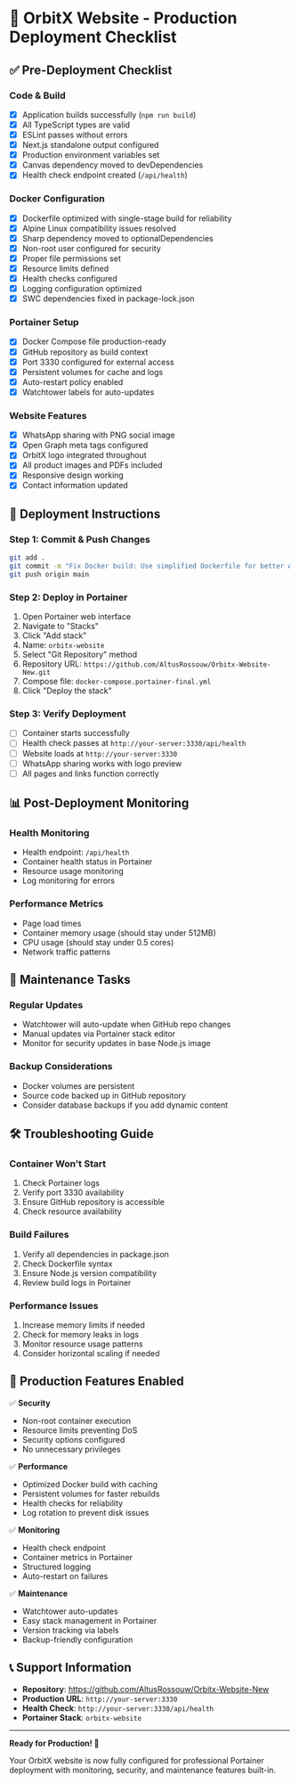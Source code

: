 # 🚀 OrbitX Website - Production Deployment Checklist

## ✅ **Pre-Deployment Checklist**

### **Code & Build**
- [x] Application builds successfully (`npm run build`)
- [x] All TypeScript types are valid
- [x] ESLint passes without errors
- [x] Next.js standalone output configured
- [x] Production environment variables set
- [x] Canvas dependency moved to devDependencies
- [x] Health check endpoint created (`/api/health`)

### **Docker Configuration**
- [x] Dockerfile optimized with single-stage build for reliability
- [x] Alpine Linux compatibility issues resolved
- [x] Sharp dependency moved to optionalDependencies
- [x] Non-root user configured for security
- [x] Proper file permissions set
- [x] Resource limits defined
- [x] Health checks configured
- [x] Logging configuration optimized
- [x] SWC dependencies fixed in package-lock.json

### **Portainer Setup**
- [x] Docker Compose file production-ready
- [x] GitHub repository as build context
- [x] Port 3330 configured for external access
- [x] Persistent volumes for cache and logs
- [x] Auto-restart policy enabled
- [x] Watchtower labels for auto-updates

### **Website Features**
- [x] WhatsApp sharing with PNG social image
- [x] Open Graph meta tags configured
- [x] OrbitX logo integrated throughout
- [x] All product images and PDFs included
- [x] Responsive design working
- [x] Contact information updated

## 🔧 **Deployment Instructions**

### **Step 1: Commit & Push Changes**
```bash
git add .
git commit -m "Fix Docker build: Use simplified Dockerfile for better Alpine compatibility"
git push origin main
```

### **Step 2: Deploy in Portainer**
1. Open Portainer web interface
2. Navigate to "Stacks"
3. Click "Add stack"
4. Name: `orbitx-website`
5. Select "Git Repository" method
6. Repository URL: `https://github.com/AltusRossouw/Orbitx-Website-New.git`
7. Compose file: `docker-compose.portainer-final.yml`
8. Click "Deploy the stack"

### **Step 3: Verify Deployment**
- [ ] Container starts successfully
- [ ] Health check passes at `http://your-server:3330/api/health`
- [ ] Website loads at `http://your-server:3330`
- [ ] WhatsApp sharing works with logo preview
- [ ] All pages and links function correctly

## 📊 **Post-Deployment Monitoring**

### **Health Monitoring**
- Health endpoint: `/api/health`
- Container health status in Portainer
- Resource usage monitoring
- Log monitoring for errors

### **Performance Metrics**
- Page load times
- Container memory usage (should stay under 512MB)
- CPU usage (should stay under 0.5 cores)
- Network traffic patterns

## 🔄 **Maintenance Tasks**

### **Regular Updates**
- Watchtower will auto-update when GitHub repo changes
- Manual updates via Portainer stack editor
- Monitor for security updates in base Node.js image

### **Backup Considerations**
- Docker volumes are persistent
- Source code backed up in GitHub repository
- Consider database backups if you add dynamic content

## 🛠 **Troubleshooting Guide**

### **Container Won't Start**
1. Check Portainer logs
2. Verify port 3330 availability
3. Ensure GitHub repository is accessible
4. Check resource availability

### **Build Failures**
1. Verify all dependencies in package.json
2. Check Dockerfile syntax
3. Ensure Node.js version compatibility
4. Review build logs in Portainer

### **Performance Issues**
1. Increase memory limits if needed
2. Check for memory leaks in logs
3. Monitor resource usage patterns
4. Consider horizontal scaling if needed

## 🌟 **Production Features Enabled**

✅ **Security**
- Non-root container execution
- Resource limits preventing DoS
- Security options configured
- No unnecessary privileges

✅ **Performance**
- Optimized Docker build with caching
- Persistent volumes for faster rebuilds
- Health checks for reliability
- Log rotation to prevent disk issues

✅ **Monitoring**
- Health check endpoint
- Container metrics in Portainer
- Structured logging
- Auto-restart on failures

✅ **Maintenance**
- Watchtower auto-updates
- Easy stack management in Portainer
- Version tracking via labels
- Backup-friendly configuration

## 📞 **Support Information**

- **Repository**: https://github.com/AltusRossouw/Orbitx-Website-New
- **Production URL**: `http://your-server:3330`
- **Health Check**: `http://your-server:3330/api/health`
- **Portainer Stack**: `orbitx-website`

---

**Ready for Production! 🎉**

Your OrbitX website is now fully configured for professional Portainer deployment with monitoring, security, and maintenance features built-in.
